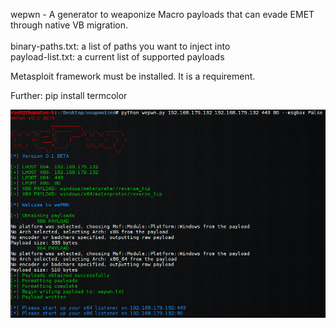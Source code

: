 wepwn - A generator to weaponize Macro payloads that can evade EMET through native VB migration.<br>
<br>
binary-paths.txt: a list of paths you want to inject into<br>
payload-list.txt: a current list of supported payloads<br>

Metasploit framework must be installed. It is a requirement.

Further: pip install termcolor
<p>
<img src="screenshots/screenshot1.png"/>
